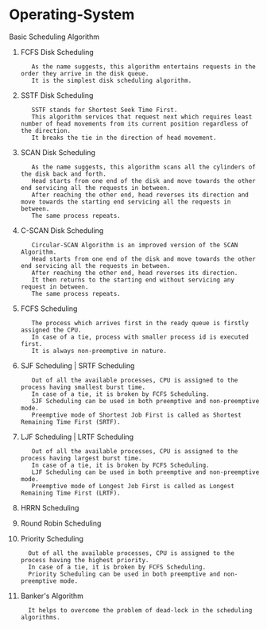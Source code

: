 # Operating-System
Basic Scheduling Algorithm


1. FCFS Disk Scheduling

          As the name suggests, this algorithm entertains requests in the order they arrive in the disk queue.
          It is the simplest disk scheduling algorithm.
          
2. SSTF Disk Scheduling

          SSTF stands for Shortest Seek Time First.
          This algorithm services that request next which requires least number of head movements from its current position regardless of the direction.
          It breaks the tie in the direction of head movement.
          
3. SCAN Disk Scheduling 

          As the name suggests, this algorithm scans all the cylinders of the disk back and forth.
          Head starts from one end of the disk and move towards the other end servicing all the requests in between.
          After reaching the other end, head reverses its direction and move towards the starting end servicing all the requests in between.
          The same process repeats.
          
4. C-SCAN Disk Scheduling 

          Circular-SCAN Algorithm is an improved version of the SCAN Algorithm.
          Head starts from one end of the disk and move towards the other end servicing all the requests in between.
          After reaching the other end, head reverses its direction.
          It then returns to the starting end without servicing any request in between.
          The same process repeats.
          
5. FCFS Scheduling

          The process which arrives first in the ready queue is firstly assigned the CPU.
          In case of a tie, process with smaller process id is executed first.
          It is always non-preemptive in nature.
          
6. SJF Scheduling | SRTF Scheduling

          Out of all the available processes, CPU is assigned to the process having smallest burst time.
          In case of a tie, it is broken by FCFS Scheduling.
          SJF Scheduling can be used in both preemptive and non-preemptive mode.
          Preemptive mode of Shortest Job First is called as Shortest Remaining Time First (SRTF).
          
7. LJF Scheduling | LRTF Scheduling

          Out of all the available processes, CPU is assigned to the process having largest burst time.
          In case of a tie, it is broken by FCFS Scheduling.
          LJF Scheduling can be used in both preemptive and non-preemptive mode.
          Preemptive mode of Longest Job First is called as Longest Remaining Time First (LRTF).
          
8. HRRN Scheduling
9. Round Robin Scheduling
10. Priority Scheduling

          Out of all the available processes, CPU is assigned to the process having the highest priority.
          In case of a tie, it is broken by FCFS Scheduling.
          Priority Scheduling can be used in both preemptive and non-preemptive mode.

11. Banker's Algorithm

          It helps to overcome the problem of dead-lock in the scheduling algorithms.
